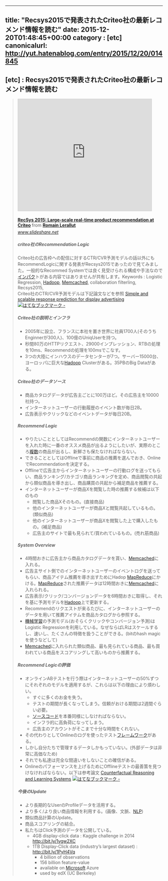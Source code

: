 
---
title: "Recsys2015で発表されたCriteo社の最新レコメンド情報を読む"
date: 2015-12-20T01:48:45+00:00
category : [etc]
canonicalurl: http://yut.hatenablog.com/entry/2015/12/20/014845
---

## [etc] : Recsys2015で発表されたCriteo社の最新レコメンド情報を読む


<blockquote>
    <p><iframe src="https://www.slideshare.net/slideshow/embed_code/key/aceQuZOyidN5TP" width="427" height="356" frameborder="0" marginwidth="0" marginheight="0" scrolling="no" style="border:1px solid #CCC; border-width:1px; margin-bottom:5px; max-width: 100%;" allowfullscreen> </iframe> <div style="margin-bottom:5px"> <strong> <a href="https://www.slideshare.net/RomainLerallut/recsys-2015-largescale-realtime-product-recommendation-at-criteo" title="RecSys 2015: Large-scale real-time product recommendation at Criteo" target="_blank">RecSys 2015: Large-scale real-time product recommendation at Criteo</a> </strong> from <strong><a href="http://www.slideshare.net/RomainLerallut" target="_blank">Romain Lerallut</a></strong> </div><cite class="hatena-citation"><a href="http://www.slideshare.net/RomainLerallut/recsys-2015-largescale-realtime-product-recommendation-at-criteo">www.slideshare.net</a></cite></p>

<div class="section">
<h5>criteo社のRecommendation Logic</h5>
<p>Criteo社の広告枠への配信に対するCTR/CVR予測モデルの話以外にもRecommendLogicに関する発表がRecsys2015であったので見てみました。一般的なRecommed Systemでは良く見受けられる構成や手法なので<a class="keyword" href="http://d.hatena.ne.jp/keyword/%A5%A4%A5%F3%A5%D1%A5%AF">インパク</a>トがある内容ではありませんが共有します。Keywords : Logistic Regression, <a class="keyword" href="http://d.hatena.ne.jp/keyword/Hadoop">Hadoop</a>, <a class="keyword" href="http://d.hatena.ne.jp/keyword/Memcached">Memcached</a>, collaboration filterling, Recsys2015,<br />
Criteo社のCTR/CVR予測モデルは下記論文などを参照  <a href="http://people.csail.mit.edu/romer/papers/TISTRespPredAds.pdf">Simple and scalable response prediction for display advertising</a> <a href="http://b.hatena.ne.jp/entry/people.csail.mit.edu/romer/papers/TISTRespPredAds.pdf"><img src="http://b.hatena.ne.jp/entry/image/http://people.csail.mit.edu/romer/papers/TISTRespPredAds.pdf" alt="はてなブックマーク - " border="0" /></a><br />
</p>

</div>
<div class="section">
<h5>Criteo社の説明とインフラ</h5>

<ul>
<li>2005年に設立、フランスに本社を置き世界に社員1700人(そのうちEnginnerが300人)、100億のUniqUserを持つ。</li>
<li>秒間80万のHTTPリクエスト、29000インプレッション、RTBの処理を10ms、Recommendの処理を100msでこなす。</li>
<li>3つの大陸にインハウスのデータセンターが7つ。サーバー15000台、ヨーロッパに巨大な<a class="keyword" href="http://d.hatena.ne.jp/keyword/Hadoop">Hadoop</a> Clusterがある。35PBのBig Dataがある。</li>
</ul>
</div>
<div class="section">
<h5>Criteo社のデータソース</h5>

<ul>
<li>商品カタログデータが広告主ごとに100万ほど。その広告主を10000社持つ。</li>
<li>インターネットユーザーの行動履歴のイベント数が毎日2B。</li>
<li>広告表示やクリックなどのイベントデータが毎日20B。</li>
</ul>
</div>
<div class="section">
<h5>Recommend Logic</h5>

<ul>
<li>やりたいこととしてはRecommendの関数にインターネットユーザーを入れた時に一番のオススメ商品が出るようにしたいが、実際のところ<a class="keyword" href="http://d.hatena.ne.jp/keyword/%CA%A3%BF%F4">複数</a>の商品が出るし、新鮮さも保たなければならない。</li>
<li>できることとしてはOfflineで事前に商品の推薦を選んでおき、OnlineでRecommendationを決定する。</li>
<li>Offlineで広告主からインターネットユーザーの行動ログを送ってもらい、商品ランキング/カテゴリ商品ランキングを定め、商品閲覧の共起から類似商品を導き出し、商品購買の共起から補足商品を推薦する。</li>
<li>インターネットユーザーが商品Xを閲覧した時の推薦する候補は以下のもの
<ul>
<li>閲覧した商品Xそのもの。(直接商品)</li>
<li>他のインターネットユーザーが商品Xと閲覧共起しているもの。(類似商品)</li>
<li>他のインターネットユーザーが商品Xを閲覧した上で購入したもの。(補足商品)</li>
<li>広告主のサイトで最も見られて/買われているもの。(売れ筋商品)</li>
</ul></li>
</ul>
</div>
<div class="section">
<h5>System Overview</h5>

<ul>
<li>4時間おきに広告主から商品カタログデータを貰い、<a class="keyword" href="http://d.hatena.ne.jp/keyword/Memcached">Memcached</a>に入れる。</li>
<li>広告主サイト側でのインターネットユーザーのイベントログを送ってもらい、商品アイテム推薦を導き出すためにHadop <a class="keyword" href="http://d.hatena.ne.jp/keyword/MapReduce">MapReduce</a>にかける。<a class="keyword" href="http://d.hatena.ne.jp/keyword/MapReduce">MapReduce</a>された推薦データは12時間おきに<a class="keyword" href="http://d.hatena.ne.jp/keyword/Memcached">Memcached</a>に入れられる。</li>
<li>広告表示/クリック/コンバージョンデータを6時間おきに取得し、それを基に予測モデルを<a class="keyword" href="http://d.hatena.ne.jp/keyword/Hadoop">Hadoop</a>上で更新する。</li>
<li>Recommendのリクエストが来るたびに、インターネットユーザーのデータを用いて推薦アイテムを商品カタログから参照する。</li>
<li><a class="keyword" href="http://d.hatena.ne.jp/keyword/%B5%A1%B3%A3%B3%D8%BD%AC">機械学習</a>の予測モデル(おそらくクリックやコンバージョン予測)はLogistic Regressionを利用している。なぜならばLRはスケールするし、速いし、たくさんの特徴を扱うことができる。(bitのhash magicを使うなどして)</li>
<li><a class="keyword" href="http://d.hatena.ne.jp/keyword/Memcached">Memcached</a>に入れられた類似商品、最も見られている商品、最も買われている商品をスコアリングして高いものから推薦する。</li>
</ul>
</div>
<div class="section">
<h5>Recommend Logicの評価</h5>

<ul>
<li>オンラインABテストを行う際はインターネットユーザーの50%ずつにそれぞれのモデルを適用するが、これらは以下の理由により煩わしい。
<ul>
<li>すぐに多くのお金を失う。</li>
<li>テストの期間が長くなってしまう。信頼がおける期間は2週間ぐらい必要。</li>
<li><a class="keyword" href="http://d.hatena.ne.jp/keyword/%A5%BD%A1%BC%A5%B9%A5%B3%A1%BC%A5%C9">ソースコード</a>を本番同様にしなければならない。</li>
<li>インフラ的に高負荷になってしまう。</li>
<li>広告主のアカウントがそこまで十分な時間をくれない。</li>
</ul></li>
<li>その代わりとしてOnlineのログを使ったテスト<a class="keyword" href="http://d.hatena.ne.jp/keyword/%A5%D5%A5%EC%A1%BC%A5%E0%A5%EF%A1%BC%A5%AF">フレームワーク</a>がある。</li>
<li>しかし自分たちで管理するデータしかもっていない。(外部データは非常に高価なため)</li>
<li>それでも私達は完全な間違いをしないことの確信がある。</li>
<li>Onlineのパフォーマンスを上げるためにOfflineテストの最善策を見つけなければならない。以下は参考論文 <a href="http://jmlr.org/papers/volume14/bottou13a/bottou13a.pdf">Counterfactual Reasoning and Learning Systems</a> <a href="http://b.hatena.ne.jp/entry/jmlr.org/papers/volume14/bottou13a/bottou13a.pdf"><img src="http://b.hatena.ne.jp/entry/image/http://jmlr.org/papers/volume14/bottou13a/bottou13a.pdf" alt="はてなブックマーク - " border="0" /></a></li>
</ul>
</div>
<div class="section">
<h5>今後のUpdate</h5>

<ul>
<li>より長期的なUserのProfileデータを活用する。</li>
<li>より多く/より良い商品情報を利用する。(画像、文脈、<a class="keyword" href="http://d.hatena.ne.jp/keyword/NLP">NLP</a>)</li>
<li>類似商品計算のUpdate。</li>
<li>商品スコアリングの結合。</li>
<li>私たちはClick予測のデータを公開している。
<ul>
<li>4GB display-click data : Kaggle challenge in 2014 <a href="http://bit.ly/1vgw2XC">http://bit.ly/1vgw2XC</a></li>
<li>1TB Display-Click data (industry’s largest dataset) : <a href="http://bit.ly/1PyH4Vq">http://bit.ly/1PyH4Vq</a>
<ul>
<li>4 billion of observations</li>
<li>156 billion feature-value</li>
<li>available on <a class="keyword" href="http://d.hatena.ne.jp/keyword/Microsoft">Microsoft</a> Azure</li>
<li>used by edX (UC Berkeley)</li>
</ul></li>
</ul></li>
</ul>
</div>
</blockquote>


